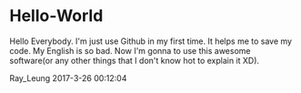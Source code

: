 # Hello-World

Hello Everybody.
I'm just use Github in my first time. It helps me to save my code.
My English is so bad. Now I'm gonna to use this awesome software(or any other things that I don't know hot to explain it XD).

Ray_Leung
2017-3-26 00:12:04
